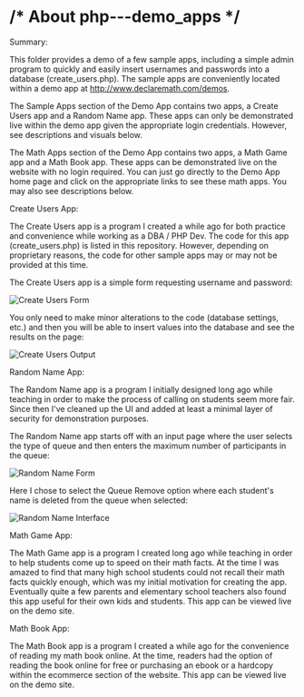 
# /* About php---demo_apps */

Summary:

This folder provides a demo of a few sample apps, including a simple admin program to quickly and easily insert usernames and passwords into a database (create_users.php).  The sample apps are conveniently located within a demo app at http://www.declaremath.com/demos.

The Sample Apps section of the Demo App contains two apps, a Create Users app and a Random Name app.  These apps can only be demonstrated live within the demo app given the appropriate login credentials.  However, see descriptions and visuals below.

The Math Apps section of the Demo App contains two apps, a Math Game app and a Math Book app.  These apps can be demonstrated live on the website with no login required.  You can just go directly to the Demo App home page and click on the appropriate links to see these math apps.  You may also see descriptions below.

Create Users App:

The Create Users app is a program I created a while ago for both practice and convenience while working as a DBA / PHP Dev.  The code for this app (create_users.php) is listed in this repository.  However, depending on proprietary reasons, the code for other sample apps may or may not be provided at this time.

The Create Users app is a simple form requesting username and password:

![Create Users Form](https://cloud.githubusercontent.com/assets/7031463/16177826/ceaa9bc2-3605-11e6-8421-615f2a0e86da.jpg)

You only need to make minor alterations to the code (database settings, etc.) and then you will be able to insert values into the database and see the results on the page:

![Create Users Output](https://cloud.githubusercontent.com/assets/7031463/16177830/dbff949e-3605-11e6-8897-e37f18551e4d.jpg)

Random Name App:

The Random Name app is a program I initially designed long ago while teaching in order to make the process of calling on students seem more fair.  Since then I've cleaned up the UI and added at least a minimal layer of security for demonstration purposes.

The Random Name app starts off with an input page where the user selects the type of queue and then enters the maximum number of participants in the queue:

![Random Name Form](https://cloud.githubusercontent.com/assets/7031463/16178208/f38d0466-360f-11e6-9e62-d2804a800f94.jpg)

Here I chose to select the Queue Remove option where each student's name is deleted from the queue when selected:

![Random Name Interface](https://cloud.githubusercontent.com/assets/7031463/16178209/f946c946-360f-11e6-8d3d-56f880792969.jpg)

Math Game App:

The Math Game app is a program I created long ago while teaching in order to help students come up to speed on their math facts.  At the time I was amazed to find that many high school students could not recall their math facts quickly enough, which was my initial motivation for creating the app.  Eventually quite a few parents and elementary school teachers also found this app useful for their own kids and students.  This app can be viewed live on the demo site.

Math Book App:

The Math Book app is a program I created a while ago for the convenience of reading my math book online.  At the time, readers had the option of reading the book online for free or purchasing an ebook or a hardcopy within the ecommerce section of the website.  This app can be viewed live on the demo site.

